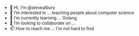 - 👋 Hi, I’m @stevealbury
- 👀 I’m interested in ... teaching people about computer science
- 🌱 I’m currently learning ... Golang
- 💞️ I’m looking to collaborate on ...
- 📫 How to reach me ... I'm not hard to find 

<!---
stevealbury/stevealbury is a ✨ special ✨ repository because its `README.md` (this file) appears on your GitHub profile.
You can click the Preview link to take a look at your changes.
--->
